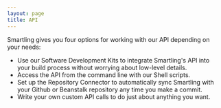 ```yaml
---
layout: page
title: API
---
```


Smartling gives you four options for working with our API depending on your needs:

* Use our Software Development Kits to integrate Smartling's API into your build process without worrying about low-level details.
* Access the API from the command line with our Shell scripts.
* Set up the Repository Connector to automatically sync Smartling with your Github or Beanstalk repository any time you make a commit.
* Write your own custom API calls to do just about anything you want.

